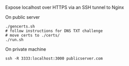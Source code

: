 Expose localhost over HTTPS via an SSH tunnel to Nginx

On public server

```
./gencerts.sh
# follow instructions for DNS TXT challenge
# move certs to ./certs/
./run.sh
```

On private machine

```
ssh -R 3333:localhost:3000 publicserver.com
```

